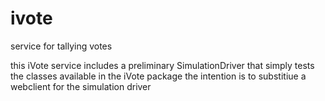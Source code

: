 # ivote
service for tallying votes

this iVote service includes a preliminary SimulationDriver that simply tests the classes available in the iVote package
the intention is to substitiue a webclient for the simulation driver
